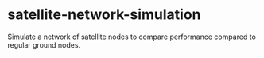# satellite-network-simulation
Simulate a network of satellite nodes to compare performance compared to regular ground nodes.
